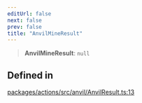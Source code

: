 ```yaml
---
editUrl: false
next: false
prev: false
title: "AnvilMineResult"
---
```


> **AnvilMineResult**: `null`

## Defined in

[packages/actions/src/anvil/AnvilResult.ts:13](https://github.com/evmts/tevm-monorepo/blob/main/packages/actions/src/anvil/AnvilResult.ts#L13)
